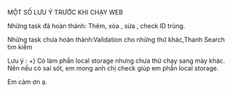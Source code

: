 MỘT SỐ LƯU Ý TRƯỚC KHI CHẠY WEB

Những task đã hoàn thành: Thêm, xóa , sửa , check ID trùng.


Những task chưa hoàn thành:Validation cho những thứ khác,Thanh Search tìm kiếm

Lưu ý : 
+)  Có làm phần local storage nhưng chưa thử chạy sang máy khác. Nên nếu có sai sót, em mong anh chị check giúp em phần local storage.

Em cảm ơn ạ.

